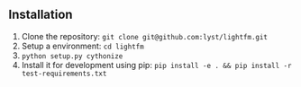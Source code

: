 ## Installation

1. Clone the repository: `git clone git@github.com:lyst/lightfm.git`
2. Setup a environment: `cd lightfm`
3. `python setup.py cythonize`
4. Install it for development using pip: `pip install -e . && pip install -r test-requirements.txt`

